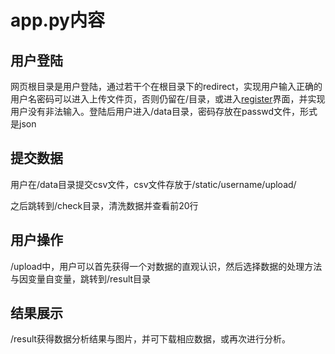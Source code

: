 # app.py内容

## 用户登陆

网页根目录是用户登陆，通过若干个在根目录下的redirect，实现用户输入正确的用户名密码可以进入上传文件页，否则仍留在/目录，或进入[register](../static/re.html)界面，并实现用户没有非法输入。登陆后用户进入/data目录，密码存放在passwd文件，形式是json

## 提交数据

用户在/data目录提交csv文件，csv文件存放于/static/username/upload/

之后跳转到/check目录，清洗数据并查看前20行

## 用户操作

/upload中，用户可以首先获得一个对数据的直观认识，然后选择数据的处理方法与因变量自变量，跳转到/result目录

## 结果展示

/result获得数据分析结果与图片，并可下载相应数据，或再次进行分析。
